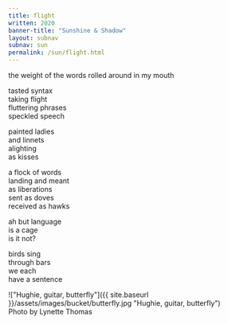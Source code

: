 ```yaml
---
title: flight
written: 2020
banner-title: "Sunshine & Shadow" 
layout: subnav
subnav: sun
permalink: /sun/flight.html
---
```


<div class="poem">
the weight  
of the words  
rolled around  
in my mouth  


tasted syntax  
taking flight  
fluttering phrases  
speckled speech  


painted ladies  
and linnets  
alighting  
as kisses  


a flock of words  
landing and meant  
as liberations  
sent as doves  
received as hawks  


ah but language  
is a cage  
is it not?  


birds sing  
through bars  
we each  
have a sentence
</div>

!["Hughie, guitar, butterfly"]({{ site.baseurl }}/assets/images/bucket/butterfly.jpg "Hughie, guitar, butterfly")  
Photo by Lynette Thomas
